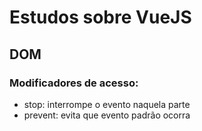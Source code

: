 # Estudos sobre VueJS

## DOM

### Modificadores de acesso:
- stop: interrompe o evento naquela parte
- prevent: evita que evento padrão ocorra
